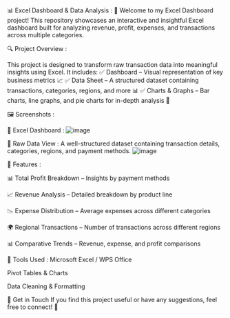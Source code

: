 📊 Excel Dashboard & Data Analysis : 
🚀 Welcome to my Excel Dashboard project! This repository showcases an interactive and insightful Excel dashboard built for analyzing revenue, profit, expenses, and transactions across multiple categories.

🔍 Project Overview :

This project is designed to transform raw transaction data into meaningful insights using Excel. It includes:
✅ Dashboard – Visual representation of key business metrics 📈
✅ Data Sheet – A structured dataset containing transactions, categories, regions, and more 📊
✅ Charts & Graphs – Bar charts, line graphs, and pie charts for in-depth analysis 🎯

🖼️ Screenshots : 

📌 Excel Dashboard : 
![image](https://github.com/user-attachments/assets/79bd96b7-9ef3-47dc-afc7-a32fcdbbde1d)


📌 Raw Data View : 
A well-structured dataset containing transaction details, categories, regions, and payment methods.
![image](https://github.com/user-attachments/assets/0cf2be29-2fcd-495e-aead-774f5d7c651f)


📌 Features :

📊 Total Profit Breakdown – Insights by payment methods

📈 Revenue Analysis – Detailed breakdown by product line

📉 Expense Distribution – Average expenses across different categories

🌍 Regional Transactions – Number of transactions across different regions

📊 Comparative Trends – Revenue, expense, and profit comparisons

🔧 Tools Used : 
Microsoft Excel / WPS Office

Pivot Tables & Charts

Data Cleaning & Formatting

📩 Get in Touch
If you find this project useful or have any suggestions, feel free to connect! 🚀

